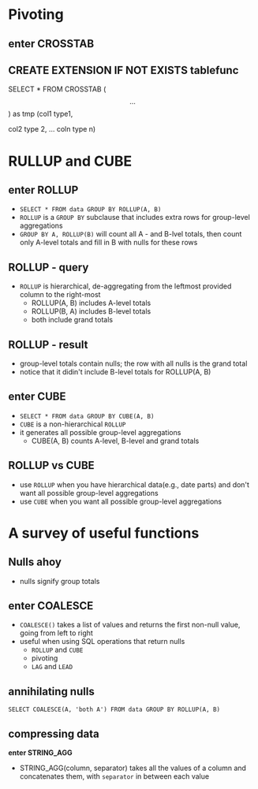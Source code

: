 # Pivoting
## enter CROSSTAB
## CREATE EXTENSION IF NOT EXISTS tablefunc
SELECT * FROM CROSSTAB
(
$$ 
... 
$$
) as tmp (col1 type1,

col2 type 2, ... coln type n)

# RULLUP and CUBE
## enter ROLLUP
- `SELECT * FROM data GROUP BY ROLLUP(A, B)`
- `ROLLUP` is a `GROUP BY` subclause that includes extra rows for group-level aggregations
- `GROUP BY A, ROLLUP(B)` will count all A - and B-lvel totals, then count only A-level totals and fill in B with nulls for these rows

## ROLLUP - query
- `ROLLUP` is hierarchical, de-aggregating from the leftmost provided column to the right-most
  - ROLLUP(A, B) includes A-level totals
  - ROLLUP(B, A) includes B-level totals
  - both include grand totals
## ROLLUP - result
- group-level totals contain nulls; the row with all nulls is the grand total
- notice that it didin't include B-level totals for ROLLUP(A, B)

## enter CUBE
- `SELECT * FROM data GROUP BY CUBE(A, B)`
- `CUBE` is a non-hierarchical `ROLLUP`
- it generates all possible group-level aggregations
  - CUBE(A, B) counts A-level, B-level and grand totals

## ROLLUP vs CUBE
- use `ROLLUP` when you have hierarchical data(e.g., date parts) and don't want all possible group-level aggregations
- use `CUBE` when you want all possible group-level aggregations

# A survey of useful functions
## Nulls ahoy
- nulls signify group totals

## enter COALESCE
- `COALESCE()` takes a list of values and returns the first non-null value, going from left to right
- useful when using SQL operations that return nulls
  - `ROLLUP` and `CUBE`
  - pivoting
  - `LAG` and `LEAD`
 
## annihilating nulls
`SELECT COALESCE(A, 'both A') FROM data GROUP BY ROLLUP(A, B)`

## compressing data
__enter STRING_AGG__
- STRING_AGG(column, separator) takes all the values of a column and concatenates them, with `separator` in between each value
